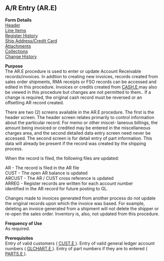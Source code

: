 ##  A/R Entry (AR.E)

<PageHeader />

**Form Details**  
[ Header ](AR-E-1/README.md)   
[ Line Items ](AR-E-2/README.md)   
[ Register History ](AR-E-3/README.md)   
[ Ship Address/Credit Card ](AR-E-4/README.md)   
[ Attachments ](AR-E-5/README.md)   
[ Collections ](AR-E-6/README.md)   
[ Change History ](AR-E-7/README.md)   

**Purpose**  
The AR.E procedure is used to enter or update Account Receivable records/invoices. In addtion to creating new invoices, records created from sales order shipments, RMA receipts or FSO records can be accessed and edited in this procedure. Invoices or credits created from [ CASH.E ](CASH-E/README.md) may also be viewed in this procedure but changes are not permitted to them.. If a change is required, the original cash record must be reversed or an offsetting AR record created.   
  
There are two (2) screens available in the AR.E procedure. The first is the
header screen. The header screen relates primarily to control information
about the particular record. For memo or other miscel- laneous billings, the
amount being invoiced or credited may be entered in the miscellaneous charges
area, and the second detailed data entry screen need never be accessed. The
second screen is for detail entry of part information. This data will already
be present if the record was created by the shipping process.  
  
When the record is filed, the following files are updated:  
  
AR - The record is filed in the AR file  
CUST - The open AR balance is updated  
ARCUST - The AR / CUST cross reference is updated  
ARREG - Register records are written for each account number  
identified in the AR record for future posting to GL.  
  
Changes made to invoices generated from another process do not update the
original records upon which the invoice was based. For example, deleting an
invoice generated from a shipment will not delete the shipper or re-open the
sales order. Inventory is, also, not updated from this procedure.

**Frequency of Use**  
As required.

**Prerequisites**  
Entry of valid customers ( [ CUST.E ](CUST-E/README.md) ). Entry of valid general ledger account numbers ( [ GLCHART.E ](../../../../../../rover/AP-OVERVIEW/AP-ENTRY/AP-E/CHECKS-E/AP-CONTROL/GLCHART-E) ). Entry of part numbers if they are to entered ( [ PARTS.E ](PARTS-E/README.md) ). 

<badge text= "Version 8.10.57" vertical="middle" />

<PageFooter />